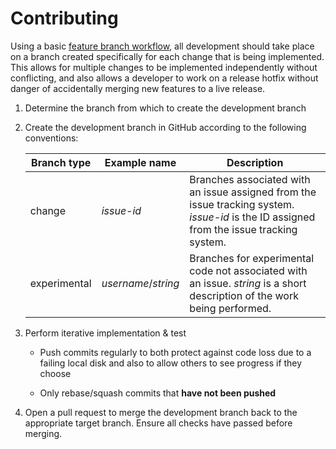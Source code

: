 # Contributing

Using a basic [feature branch workflow](https://www.atlassian.com/git/tutorials/comparing-workflows/feature-branch-workflow), all development should take place on a branch created specifically for each change that is being implemented. This allows for multiple changes to be implemented independently without conflicting, and also allows a developer to work on a release hotfix without danger of accidentally merging new features to a live release.
1. Determine the branch from which to create the development branch

1. Create the development branch in GitHub according to the following conventions:

    |Branch type|Example name|Description|
    |-|-|-|
    | change | _issue-id_ | Branches associated with an issue assigned from the issue tracking system. _issue-id_ is the ID assigned from the issue tracking system. |
    | experimental | _username_/_string_ | Branches for experimental code not associated with an issue. _string_ is a short description of the work being performed. |

1. Perform iterative implementation & test

    * Push commits regularly to both protect against code loss due to a failing local disk and also to allow others to see progress if they choose

    * Only rebase/squash commits that __have not been pushed__

1. Open a pull request to merge the development branch back to the appropriate target branch.
Ensure all checks have passed before merging.
